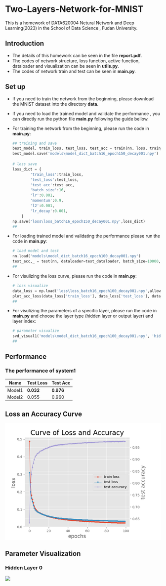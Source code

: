 # Two-Layers-Network-for-MNIST

This is a homework of DATA620004 Netural Network and Deep Learning(2023) in the School of Data Science , Fudan University. 

## Introduction
* The details of this homework can be seen in the file **report.pdf**.
* The codes of network structure, loss function, active function, dataloader and visualization can be seen in **utils.py**.
* The codes of network train and test can be seen in **main.py**.

## Set up
* If you need to train the network from the beginning, please download the MNIST dataset into the directory **data**.
* If you need to load the trained model and validate the performance , you can directly run the python file **main.py** following the guide bellow.

* For training the network from the beginning, please run the code in **main.py**:
    ```python
    ## training and save
    best_model, train_loss, test_loss, test_acc = train(nn, loss, train_dataloader, test_dataloader, batch_size=16, epoch=150, lr_start=0.001, momentum=0.9, regularization=0.001, lr_decay=0.001)
    best_model.save('models\model_dict_batch16_epoch150_decay001.npy')

    # loss save
    loss_dict = {
            'train_loss':train_loss,
            'test_loss':test_loss,
            'test_acc':test_acc,
            'batch_size':16,
            'lr':0.001,
            'momentum':0.9,
            'l2':0.001,
            'lr_decay':0.001,
        }
    np.save('loss\loss_batch16_epoch150_decay001.npy',loss_dict)
    ##
    ```
* For loading trained model and validating the performance please run the code in **main.py**:  
    ```python
    # load model and test
    nn.load('models\model_dict_batch16_epoch100_decay001.npy')
    test_acc,_ = test(nn, dataloader=test_dataloader, batch_size=10000, loss_function=loss)
    ##
    ```
* For visulizing the loss curve, please run the code in **main.py**:  
    ```python
   # loss visualize
    data_loss = np.load('loss\loss_batch16_epoch100_decay001.npy',allow_pickle=True).item()
    plot_acc_loss(data_loss['train_loss'], data_loss['test_loss'], data_loss['test_acc'])
    ##
    ```
* For visulizing the parameters of a specific layer, please run the code in **main.py** and choose the layer type (hidden layer or output layer) and layer index:  
    ```python
   # parameter visualize
    svd_visual1('models\model_dict_batch16_epoch100_decay001.npy', 'hidden_layer', 1, is_svd=False)
    ##
    ```


## Performance 
### The performance of system1 
| Name       | Test Loss   | Test Acc  |
| --------   | -----  | ----  |
| Model1     | **0.032** |   **0.976**     |
| Model2     | 0.055 |  0.960    |

## Loss an Accuracy Curve
![Loss an Accuracy Curve](loss_plot/loss_plot.png)

## Parameter Visualization
### Hidden Layer 0
![](parameter_visualize/parameter_hiddenlayer0.png)
